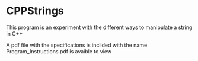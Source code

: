 # CPPStrings
This program is an experiment with the different ways to manipulate a string in C++

A pdf file with the specifications is inclided with the name Program_Instructions.pdf is avaible to view

